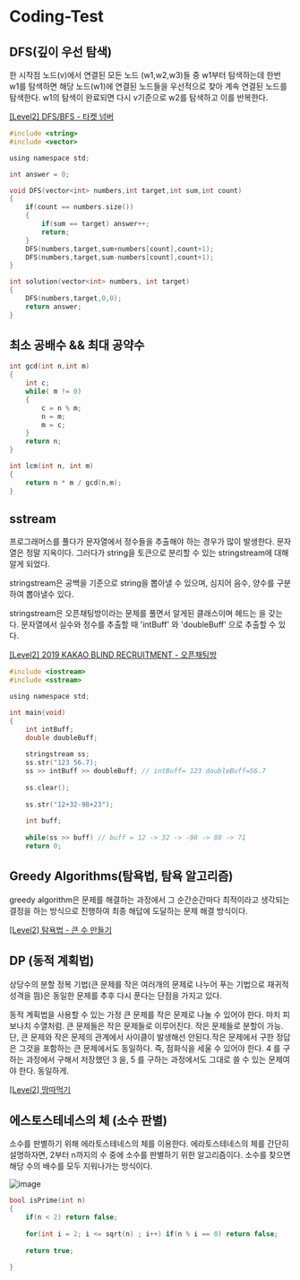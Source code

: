# Coding-Test

## DFS(깊이 우선 탐색)

한 시작점 노드(v)에서 연결된 모든 노드 (w1,w2,w3)들 중 w1부터 탐색하는데 한번 w1를 탐색하면 해당 노드(w1)에 연결된 노드들을 우선적으로 찾아 계속 연결된 노드를 탐색한다. w1의 탐색이 완료되면 다시 v기준으로 w2를 탐색하고 이를 반복한다.

[[Level2] DFS/BFS - 타켓 넘버](https://github.com/parksangji/Coding-Test/commit/f3b8a9503231c3d4333907db31b66edf5877f62c)

```c
#include <string>
#include <vector>

using namespace std;

int answer = 0;

void DFS(vector<int> numbers,int target,int sum,int count)
{
    if(count == numbers.size())
    {
        if(sum == target) answer++;
        return;
    }
    DFS(numbers,target,sum+numbers[count],count+1);
    DFS(numbers,target,sum-numbers[count],count+1);
}

int solution(vector<int> numbers, int target)
{
    DFS(numbers,target,0,0);
    return answer;
}
```

## 최소 공배수 && 최대 공약수

```c
int gcd(int n,int m)
{
    int c;
    while( m != 0)
    {
        c = n % m;
        n = m;
        m = c;
    }
    return n;
}

int lcm(int n, int m)
{
    return n * m / gcd(n,m);   
}
```

## sstream

프로그래머스를 풀다가 문자열에서 정수들을 추출해야 하는 경우가 많이 발생한다. 문자열은 정말 지옥이다.
그러다가 string을 토큰으로 분리할 수 있는 stringstream에 대해 알게 되었다.

stringstream은 공백을 기준으로 string을 뽑아낼 수 있으며, 심지어 음수, 양수를 구분하여 뽑아낼수 있다.

stringstream은 오픈채팅방이라는 문제를 풀면서 알게된 클래스이며 헤드는 <sstream>을 갖는다.
문자열에서 실수와 정수를 추출할 때 'intBuff' 와 'doubleBuff' 으로 추출할 수 있다.
 
[[Level2] 2019 KAKAO BLIND RECRUITMENT - 오픈채팅방](https://github.com/parksangji/Coding-Test/commit/5e5a8ce723f92d0eb43d9adeb43e3781407753e8)

```c
#include <iostream>
#include <sstream>

using namespace std;

int main(void)
{
    int intBuff;
    double doubleBuff;
    
    stringstream ss;
    ss.str("123 56.7);
    ss >> intBuff >> doubleBuff; // intBuff= 123 doubleBuff=56.7
    
    ss.clear();
    
    ss.str("12+32-98+23");
    
    int buff;
    
    while(ss >> buff) // buff = 12 -> 32 -> -98 -> 89 -> 71
    return 0;
```
## Greedy Algorithms(탐욕법, 탐욕 알고리즘)

greedy algorithm은 문제를 해결하는 과정에서 그 순간순간마다 최적이라고 생각되는 결정을 하는 방식으로 진행하여 최종 해답에 도달하는 문제 해결 방식이다.

[[Level2] 탐욕법 - 큰 수 만들기](https://github.com/parksangji/Coding-Test/blob/main/Level2/Level2-19.cc)

## DP (동적 계획법)

상당수의 분할 정복 기법(큰 문제를 작은 여러개의 문제로 나누어 푸는 기법으로 재귀적 성격을 띔)은 동일한 문제를 추후 다시 푼다는 단점을 가지고 있다.

동적 계획법을 사용할 수 있는 가정
큰 문제를 작은 문제로 나눌 수 있어야 한다. 마치 피보나치 수열처럼.
큰 문제들은 작은 문제들로 이루어진다. 작은 문제들로 분할이 가능.
단, 큰 문제와 작은 문제의 관계에서 사이클이 발생해선 안된다.작은 문제에서 구한 정답은 그것을 포함하는 큰 문제에서도 동일하다.
즉, 점화식을 세울 수 있어야 한다. 4 를 구하는 과정에서 구해서 저장했던 3 을, 5 를 구하는 과정에서도 그대로 쓸 수 있는 문제여야 한다. 동일하게.

[[Level2] 땅따먹기 ](https://github.com/parksangji/Coding-Test/blob/main/Level2/Level2-30.cc)

## 에스토스테네스의 체 (소수 판별)

소수를 판별하기 위해 에라토스테네스의 체를 이용한다. 에라토스테네스의 체를 간단히 설명하자면, 2부터 n까지의 수 중에 소수를 판별하기 위한 알고리즘이다. 소수를 찾으면 해당 수의 배수를 모두 지워나가는 방식이다.

![image](https://user-images.githubusercontent.com/59435705/119635635-db3f0900-be4e-11eb-8e45-bf076fa1e47c.png)


```c
bool isPrime(int n)
{
    if(n < 2) return false;
    
    for(int i = 2; i <= sqrt(n) ; i++) if(n % i == 0) return false;
    
    return true;
    
}
```
